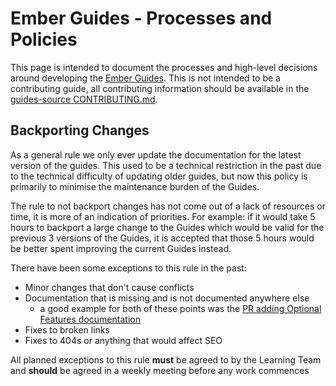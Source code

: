 # Ember Guides - Processes and Policies

This page is intended to document the processes and high-level decisions around developing the [Ember Guides](https://guides.emberjs.com/). This is not intended to be a contributing guide, all contributing information should be available in the [guides-source CONTRIBUTING.md](https://github.com/ember-learn/guides-source/blob/master/CONTRIBUTING.md).

## Backporting Changes
As a general rule we only ever update the documentation for the latest version of the guides. This used to be a technical restriction in the past due to the technical difficulty of updating older guides, but now this policy is primarily to minimise the maintenance burden of the Guides.

The rule to not backport changes has not come out of a lack of resources or time, it is more of an indication of priorities. For example: if it would take 5 hours to backport a large change to the Guides which would be valid for the previous 3 versions of the Guides, it is accepted that those 5 hours would be better spent improving the current Guides instead.

There have been some exceptions to this rule in the past:

- Minor changes that don't cause conflicts
- Documentation that is missing and is not documented anywhere else
  - a good example for both of these points was the [PR adding Optional Features documentation](https://github.com/ember-learn/guides-source/pull/64)
- Fixes to broken links
- Fixes to 404s or anything that would affect SEO

All planned exceptions to this rule **must** be agreed to by the Learning Team and **should** be agreed in a weekly meeting before any work commences
